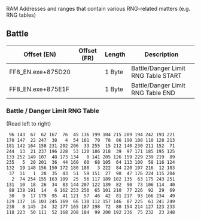 RAM Addresses and ranges that contain various RNG-related matters (e.g. RNG tables)

## Battle
|Offset (EN)|Offset (FR)|Length|Description|
|----|----|----|----|
|FF8_EN.exe+875D20||1 Byte |Battle/Danger Limit RNG Table START|
|FF8_EN.exe+875E1F||1 Byte |Battle/Danger Limit RNG Table END|

### Battle / Danger Limit RNG Table
(Read left to right)
```  7 182 240  31  85  91  55 227 174  79 178  94 153 246 119 203
 96 143  67  62 167  76  45 136 199 104 215 209 194 242 193 221
170 147  22 247  38   4  54 161  70  78  86 190 108 110 128 213
181 142 164 158 231 202 206  33 255  15 212 140 230 211 152  71
244  13  21 237 196 228  53 120 186 218  39  97 171 185 195 125
133 252 149 107  48 173 134   0 141 205 126 159 229 239 219  89
235   5  20 201  36  44 160  60  68 105  64 113 100  58 116 124
132  19 148 156 150 172 180 188   3 222  84 220 197 216  12 183
 37  11   1  28  35  43  51  59 151  27  98  47 176 224 115 204
  2  74 254 155 163 109  25  56 117 189 102 135  63 175 243 251
131  10  18  26  34  83 144 207 122 139  82  90  73 106 114  40
 88 138 191  14   6 162 253 250  65 101 210  77 226  92  29  69
 30   9  17 179  95  41 121  57  46  42  81 217  93 166 234  49
129 137  16 103 245 169  66 130 112 157 146  87 225  61 241 249
238   8 145  24  32 177 165 187 198  72  80 154 214 127 123 233
118 223  50 111  52 168 208 184  99 200 192 236  75 232  23 248
```
